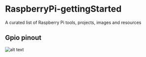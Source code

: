 # RaspberryPi-gettingStarted
A curated list of Raspberry Pi tools, projects, images and resources

## Gpio pinout
![alt text](http://imgur.com/CbdibUQ)

